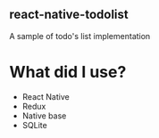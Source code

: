 ## react-native-todolist

A sample of todo's list implementation

# What did I use?
- React Native
- Redux
- Native base
- SQLite
